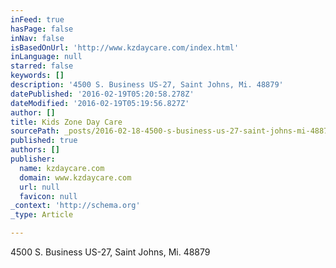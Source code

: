 ```yaml
---
inFeed: true
hasPage: false
inNav: false
isBasedOnUrl: 'http://www.kzdaycare.com/index.html'
inLanguage: null
starred: false
keywords: []
description: '4500 S. Business US-27, Saint Johns, Mi. 48879'
datePublished: '2016-02-19T05:20:58.278Z'
dateModified: '2016-02-19T05:19:56.827Z'
author: []
title: Kids Zone Day Care
sourcePath: _posts/2016-02-18-4500-s-business-us-27-saint-johns-mi-48879.md
published: true
authors: []
publisher:
  name: kzdaycare.com
  domain: www.kzdaycare.com
  url: null
  favicon: null
_context: 'http://schema.org'
_type: Article

---
```

4500 S. Business US-27, Saint Johns, Mi. 48879